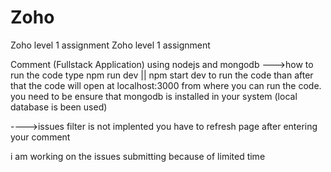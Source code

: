 # Zoho
Zoho level 1 assignment
Zoho level 1 assignment

Comment (Fullstack Application) using nodejs and mongodb
--->how to run the code type npm run dev || npm start dev to run the code than after that the code will open at localhost:3000 from where you can run the code. you need to be ensure that mongodb is installed in your system (local database is been used)

---->issues filter is not implented you have to refresh page after entering your comment

i am working on the issues submitting because of limited time
